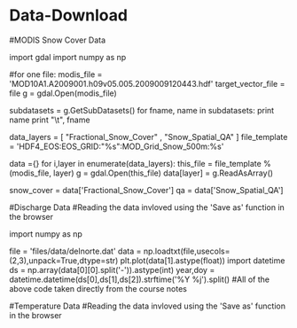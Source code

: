 Data-Download
=============

#MODIS Snow Cover Data

import gdal
import numpy as np

#for one file:
modis_file = 'MOD10A1.A2009001.h09v05.005.2009009120443.hdf'
target_vector_file = file
g = gdal.Open(modis_file)

subdatasets = g.GetSubDatasets()
for fname, name in subdatasets:
    print name
    print "\t", fname
    
data_layers = [ "Fractional_Snow_Cover" , "Snow_Spatial_QA" ]
file_template = 'HDF4_EOS:EOS_GRID:"%s":MOD_Grid_Snow_500m:%s'
    
data ={}
for i,layer in enumerate(data_layers):
    this_file = file_template % (modis_file, layer)
    g = gdal.Open(this_file)
    data[layer] = g.ReadAsArray()
    
snow_cover = data['Fractional_Snow_Cover']
qa = data['Snow_Spatial_QA']



#Discharge Data
#Reading the data invloved using the 'Save as' function in the browser

import numpy as np

file = 'files/data/delnorte.dat'
data = np.loadtxt(file,usecols=(2,3),unpack=True,dtype=str)
plt.plot(data[1].astype(float))
import datetime
ds = np.array(data[0][0].split('-')).astype(int)
year,doy = datetime.datetime(ds[0],ds[1],ds[2]).strftime('%Y %j').split()
#All of the above code taken directly from the course notes


#Temperature Data
#Reading the data invloved using the 'Save as' function in the browser





